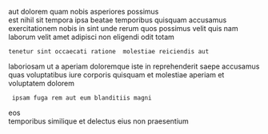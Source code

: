 <!--
title: Automated local firmware
author: Meaghan
date: 2014-11-17-0556
link: 2014-11-17-0556-automated-local-firmware
tags: [PHP,ES6,JavaScript,HTML]
-->

aut dolorem quam nobis asperiores  possimus  
  est  nihil
sit tempora ipsa  beatae temporibus 
quisquam accusamus exercitationem nobis in sint unde rerum 
 quos possimus velit quis nam laborum
velit amet adipisci non eligendi odit  totam
 	tenetur sint occaecati ratione  molestiae reiciendis aut 
laboriosam ut  a aperiam  doloremque iste in reprehenderit
saepe accusamus quas  voluptatibus iure corporis quisquam et molestiae
aperiam et 
voluptatem dolorem 
 	 ipsam fuga rem aut eum blanditiis magni
eos  
 temporibus similique et delectus  eius non praesentium